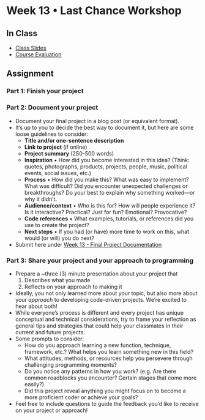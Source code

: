 # Week 13 • Last Chance Workshop

## In Class

- [Class
  Slides](https://drive.google.com/drive/u/1/folders/1HC5g1BO8moptbtgz-JwVVv9DldnW3Q_U)
- [Course Evaluation](https://go.blueja.io/mAiCqTRvhEqJUD2sdaqaHw)

## Assignment

### Part 1: Finish your project

### Part 2: Document your project

- Document your final project in a blog post (or equivalent format).
- It’s up to you to decide the best way to document it, but here are some loose
  guidelines to consider:
  - **Title and/or one-sentence description**
  - **Link to project** (if online)
  - **Project summary** (250-500 words)
  - **Inspiration** • How did you become interested in this idea? (Think:
    quotes, photographs, products, projects, people, music, political events,
    social issues, etc.)
  - **Process** • How did you make this? What was easy to implement? What was
    difficult? Did you encounter unexpected challenges or breakthroughs? Do your
    best to explain why something worked—or why it didn’t.
  - **Audience/context** • Who is this for? How will people experience it? Is it
    interactive? Practical? Just for fun? Emotional? Provocative?
  - **Code references** • What examples, tutorials, or references did you use to
    create the project?
  - **Next steps** • If you had (or have) more time to work on this, what would
    (or will) you do next?
- Submit here under [Week 13 - Final Project
  Documentation](https://forms.gle/CJZMpMpTeDxpvWv18)

### Part 3: Share your project and your approach to programming

- Prepare a ~three (3) minute presentation about your project that
  1. Describes what you made
  2. Reflects on your approach to making it
- Ideally, you not only learned more about your topic, but also more about your
  _approach_ to developing code-driven projects. We’re excited to hear about
  both!
- While everyone’s process is different and every project has unique conceptual
  and technical considerations, try to frame your reflection as general tips and
  strategies that could help your classmates in their current and future
  projects.
- Some prompts to consider:
  - How do you approach learning a new function, technique, framework,
    etc.? What helps you learn something new in this field?
  - What attitudes, methods, or resources help you persevere through challenging
    programming moments?
  - Do you notice any patterns in how you work? (e.g. Are there common
    roadblocks you encounter? Certain stages that come more easily?)
  - Did this project reveal anything you might focus on to become a more
    proficient coder or achieve your goals?
- Feel free to include questions to guide the feedback you’d like to receive on
  your project or approach!
